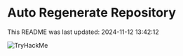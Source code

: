 # Auto Regenerate Repository

This README was last updated: 2024-11-12 13:42:12

 ![TryHackMe](https://tryhackme.com/badge/533634)